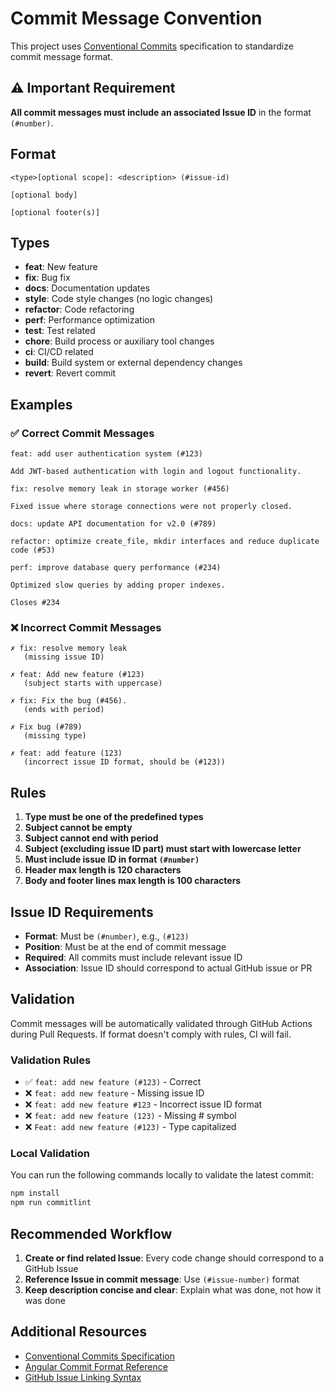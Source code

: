 # Commit Message Convention

This project uses [Conventional Commits](https://www.conventionalcommits.org/) specification to standardize commit message format.

## ⚠️ Important Requirement

**All commit messages must include an associated Issue ID** in the format `(#number)`.

## Format

```
<type>[optional scope]: <description> (#issue-id)

[optional body]

[optional footer(s)]
```

## Types

- **feat**: New feature
- **fix**: Bug fix
- **docs**: Documentation updates
- **style**: Code style changes (no logic changes)
- **refactor**: Code refactoring
- **perf**: Performance optimization
- **test**: Test related
- **chore**: Build process or auxiliary tool changes
- **ci**: CI/CD related
- **build**: Build system or external dependency changes
- **revert**: Revert commit

## Examples

### ✅ Correct Commit Messages

```
feat: add user authentication system (#123)

Add JWT-based authentication with login and logout functionality.
```

```
fix: resolve memory leak in storage worker (#456)

Fixed issue where storage connections were not properly closed.
```

```
docs: update API documentation for v2.0 (#789)
```

```
refactor: optimize create_file, mkdir interfaces and reduce duplicate code (#53)
```

```
perf: improve database query performance (#234)

Optimized slow queries by adding proper indexes.

Closes #234
```

### ❌ Incorrect Commit Messages

```
✗ fix: resolve memory leak
   (missing issue ID)

✗ feat: Add new feature (#123)
   (subject starts with uppercase)

✗ fix: Fix the bug (#456).
   (ends with period)

✗ Fix bug (#789)
   (missing type)

✗ feat: add feature (123)
   (incorrect issue ID format, should be (#123))
```

## Rules

1. **Type must be one of the predefined types**
2. **Subject cannot be empty**
3. **Subject cannot end with period**
4. **Subject (excluding issue ID part) must start with lowercase letter**
5. **Must include issue ID in format `(#number)`**
6. **Header max length is 120 characters**
7. **Body and footer lines max length is 100 characters**

## Issue ID Requirements

- **Format**: Must be `(#number)`, e.g., `(#123)`
- **Position**: Must be at the end of commit message
- **Required**: All commits must include relevant issue ID
- **Association**: Issue ID should correspond to actual GitHub issue or PR

## Validation

Commit messages will be automatically validated through GitHub Actions during Pull Requests. If format doesn't comply with rules, CI will fail.

### Validation Rules

- ✅ `feat: add new feature (#123)` - Correct
- ❌ `feat: add new feature` - Missing issue ID
- ❌ `feat: add new feature #123` - Incorrect issue ID format
- ❌ `feat: add new feature (123)` - Missing # symbol
- ❌ `Feat: add new feature (#123)` - Type capitalized

### Local Validation

You can run the following commands locally to validate the latest commit:

```bash
npm install
npm run commitlint
```

## Recommended Workflow

1. **Create or find related Issue**: Every code change should correspond to a GitHub Issue
2. **Reference Issue in commit message**: Use `(#issue-number)` format
3. **Keep description concise and clear**: Explain what was done, not how it was done

## Additional Resources

- [Conventional Commits Specification](https://www.conventionalcommits.org/)
- [Angular Commit Format Reference](https://github.com/angular/angular/blob/main/CONTRIBUTING.md#commit)
- [GitHub Issue Linking Syntax](https://docs.github.com/en/issues/tracking-your-work-with-issues/linking-a-pull-request-to-an-issue) 